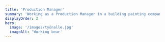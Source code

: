 ```yaml
---
title: 'Production Manager'
summary: 'Working as a Production Manager in a building painting company.'
displayOrder: 2
hero:
  image: '/images/työnalle.jpg'
  imageAlt: 'Working bear'
---
```

